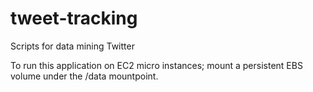 tweet-tracking
==============

Scripts for data mining Twitter

To run this application on EC2 micro instances; mount a persistent EBS volume under the /data mountpoint.